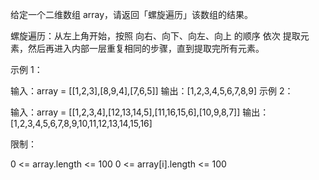 给定一个二维数组 array，请返回「螺旋遍历」该数组的结果。

螺旋遍历：从左上角开始，按照 向右、向下、向左、向上 的顺序 依次 提取元素，然后再进入内部一层重复相同的步骤，直到提取完所有元素。

 

示例 1：

输入：array = [[1,2,3],[8,9,4],[7,6,5]]
输出：[1,2,3,4,5,6,7,8,9]
示例 2：

输入：array  = [[1,2,3,4],[12,13,14,5],[11,16,15,6],[10,9,8,7]]
输出：[1,2,3,4,5,6,7,8,9,10,11,12,13,14,15,16]
 

限制：

0 <= array.length <= 100
0 <= array[i].length <= 100
